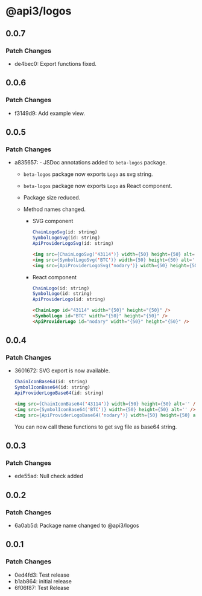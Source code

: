 # @api3/logos

## 0.0.7

### Patch Changes

-   de4bec0: Export functions fixed.

## 0.0.6

### Patch Changes

-   f3149d9: Add example view.

## 0.0.5

### Patch Changes

-   a835657: - JSDoc annotations added to `beta-logos` package.

    -   `beta-logos` package now exports `Logo` as svg string.
    -   `beta-logos` package now exports `Logo` as React component.
    -   Package size reduced.

    -   Method names changed.

        -   SVG component

            ```javascript
            ChainLogoSvg(id: string)
            SymbolLogoSvg(id: string)
            ApiProviderLogoSvg(id: string)
            ```

            ```html
            <img src={ChainLogoSvg('43114')} width={50} height={50} alt='' />
            <img src={SymbolLogoSvg('BTC')} width={50} height={50} alt='' />
            <img src={ApiProviderLogoSvg('nodary')} width={50} height={50} alt='' />
            ```

        -   React component

            ```javascript
            ChainLogo(id: string)
            SymbolLogo(id: string)
            ApiProviderLogo(id: string)
            ```

            ```html
            <ChainLogo id="43114" width="{50}" height="{50}" />
            <SymbolLogo id="BTC" width="{50}" height="{50}" />
            <ApiProviderLogo id="nodary" width="{50}" height="{50}" />
            ```

## 0.0.4

### Patch Changes

-   3601672: SVG export is now available.

    ```javascript
    ChainIconBase64(id: string)
    SymbolIconBase64(id: string)
    ApiProviderLogoBase64(id: string)
    ```

    ```html
    <img src={ChainIconBase64('43114')} width={50} height={50} alt='' />
    <img src={SymbolIconBase64('BTC')} width={50} height={50} alt='' />
    <img src={ApiProviderLogoBase64('nodary')} width={50} height={50} alt='' />
    ```

    You can now call these functions to get svg file as base64 string.

## 0.0.3

### Patch Changes

-   ede55ad: Null check added

## 0.0.2

### Patch Changes

-   6a0ab5d: Package name changed to @api3/logos

## 0.0.1

### Patch Changes

-   0ed4fd3: Test release
-   b1ab864: initial release
-   6f06f87: Test Release
